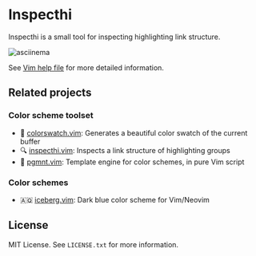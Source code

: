 # Inspecthi
Inspecthi is a small tool for inspecting highlighting link structure.

![asciinema](https://user-images.githubusercontent.com/602961/60674017-209d6a80-9eb4-11e9-8684-1598ea94702c.gif)

See [Vim help file](https://github.com/cocopon/inspecthi.vim/blob/master/doc/inspecthi.txt) for more detailed information.


## Related projects


### Color scheme toolset
- :rainbow: [colorswatch.vim](): Generates a beautiful color swatch of the current buffer
- :mag: [inspecthi.vim](): Inspects a link structure of highlighting groups
- :art: [pgmnt.vim](): Template engine for color schemes, in pure Vim script


### Color schemes
- :antarctica: [iceberg.vim](): Dark blue color scheme for Vim/Neovim


## License
MIT License. See `LICENSE.txt` for more information.

